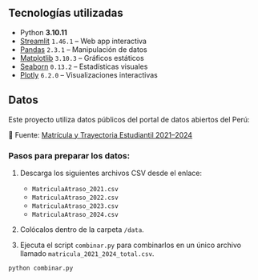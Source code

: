 ## Tecnologías utilizadas

- Python **3.10.11**
- [Streamlit](https://streamlit.io/) `1.46.1` – Web app interactiva
- [Pandas](https://pandas.pydata.org/) `2.3.1` – Manipulación de datos
- [Matplotlib](https://matplotlib.org/) `3.10.3` – Gráficos estáticos
- [Seaborn](https://seaborn.pydata.org/) `0.13.2` – Estadísticas visuales
- [Plotly](https://plotly.com/python/) `6.2.0` – Visualizaciones interactivas

## Datos

Este proyecto utiliza datos públicos del portal de datos abiertos del Perú:

🔗 Fuente: [Matrícula y Trayectoria Estudiantil 2021–2024](https://datosabiertos.gob.pe/dataset/matriculación-y-trayectoria-estudiantil-2021-2024)

### Pasos para preparar los datos:

1. Descarga los siguientes archivos CSV desde el enlace:
   - `MatriculaAtraso_2021.csv`
   - `MatriculaAtraso_2022.csv`
   - `MatriculaAtraso_2023.csv`
   - `MatriculaAtraso_2024.csv`

2. Colócalos dentro de la carpeta `/data`.

3. Ejecuta el script `combinar.py` para combinarlos en un único archivo llamado `matricula_2021_2024_total.csv`.

```bash
python combinar.py
